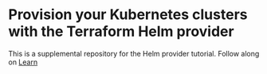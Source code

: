 # Provision your Kubernetes clusters with the Terraform Helm provider

This is a supplemental repository for the Helm provider tutorial. Follow along on [Learn](https://learn.hashicorp.com/tutorials/terraform/helm-provider?in=terraform/kubernetes)
